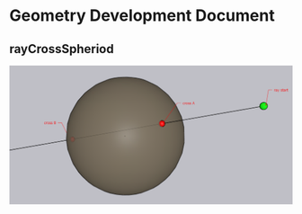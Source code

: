 # Geometry Development Document

## rayCrossSpheriod
![rayCrossSpheriod](./geometry/ray_cross_sphere.png)